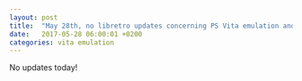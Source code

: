 ```yaml
---
layout: post
title:  "May 28th, no libretro updates concerning PS Vita emulation and emulators"
date:   2017-05-28 06:00:01 +0200
categories: vita emulation
---
```


No updates today!
